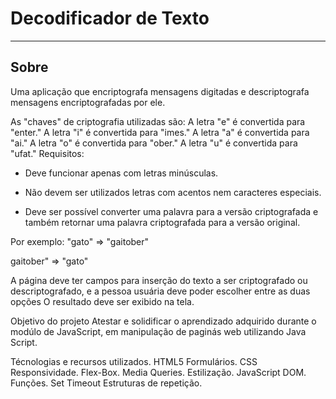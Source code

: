 <h1>Decodificador de Texto </h1>
<hr>
<h2>Sobre</h2>
Uma aplicação que encriptografa mensagens digitadas e descriptografa mensagens encriptografadas por ele.

As "chaves" de criptografia utilizadas são:
A letra "e" é convertida para "enter."
A letra "i" é convertida para "imes."
A letra "a" é convertida para "ai."
A letra "o" é convertida para "ober."
A letra "u" é convertida para "ufat."
Requisitos:
- Deve funcionar apenas com letras minúsculas.

- Não devem ser utilizados letras com acentos nem caracteres especiais.

- Deve ser possível converter uma palavra para a versão criptografada e também retornar uma palavra criptografada para a versão original.

Por exemplo:
"gato" => "gaitober"

gaitober" => "gato"

A página deve ter campos para inserção do texto a ser criptografado ou descriptografado, e a pessoa usuária deve poder escolher entre as duas opções O resultado deve ser exibido na tela.

Objetivo do projeto
Atestar e solidificar o aprendizado adquirido durante o modúlo de JavaScript, em manipulação de paginás web utilizando Java Script.

Técnologias e recursos utilizados.
HTML5
Formulários.
CSS
Responsividade.
Flex-Box.
Media Queries.
Estilização.
JavaScript
DOM.
Funções.
Set Timeout
Estruturas de repetição.